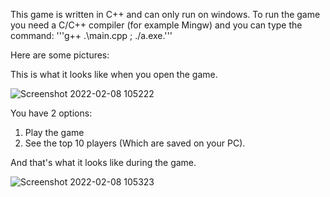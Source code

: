 This game is written in C++ and can only run on windows. To run the game you need a C/C++ compiler (for example Mingw) and you can type the command: 
'''g++ .\main.cpp ; ./a.exe.'''


Here are some pictures:

This is what it looks like when you open the game. 

 ![Screenshot 2022-02-08 105222](https://user-images.githubusercontent.com/92582380/152976519-098dd58a-1fdd-4f28-9bf4-cb0d848c8b83.png)

You have 2 options: 
1. Play the game 
2. See the top 10 players (Which are saved on your PC).

And that's what it looks like during the game.
 
![Screenshot 2022-02-08 105323](https://user-images.githubusercontent.com/92582380/152976545-0105b491-116b-4d20-a4fc-0d10ac5e78cc.png)

